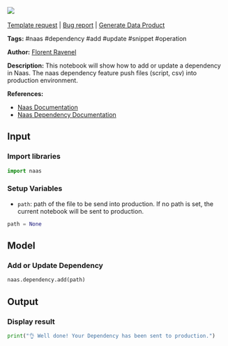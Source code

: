 <a href="https://app.naas.ai/user-redirect/naas/downloader?url=https://raw.githubusercontent.com/jupyter-naas/awesome-notebooks/master/Naas/Naas_Add_or_Update_Dependency.ipynb" target="_parent"><img src="https://naasai-public.s3.eu-west-3.amazonaws.com/Open_in_Naas_Lab.svg"/></a><br><br><a href="https://github.com/jupyter-naas/awesome-notebooks/issues/new?assignees=&labels=&template=template-request.md&title=Tool+-+Action+of+the+notebook+">Template request</a> | <a href="https://github.com/jupyter-naas/awesome-notebooks/issues/new?assignees=&labels=bug&template=bug_report.md&title=Naas+-+Add+or+Update+Dependency:+Error+short+description">Bug report</a> | <a href="https://app.naas.ai/user-redirect/naas/downloader?url=https://raw.githubusercontent.com/jupyter-naas/awesome-notebooks/master/Naas/Naas_Start_data_product.ipynb" target="_parent">Generate Data Product</a>

**Tags:** #naas #dependency #add #update #snippet #operation

**Author:** [Florent Ravenel](https://www.linkedin.com/in/florent-ravenel/)

**Description:** This notebook will show how to add or update a dependency in Naas. The naas dependency feature push files (script, csv) into production environment. 

**References:**
- [Naas Documentation](https://docs.naas.ai/)
- [Naas Dependency Documentation](https://docs.naas.ai/features/dependency)

## Input

### Import libraries


```python
import naas
```

### Setup Variables
- `path`: path of the file to be send into production. If no path is set, the current notebook will be sent to production.


```python
path = None
```

## Model

### Add or Update Dependency


```python
naas.dependency.add(path)
```

## Output

### Display result


```python
print("👌 Well done! Your Dependency has been sent to production.")
```

 
